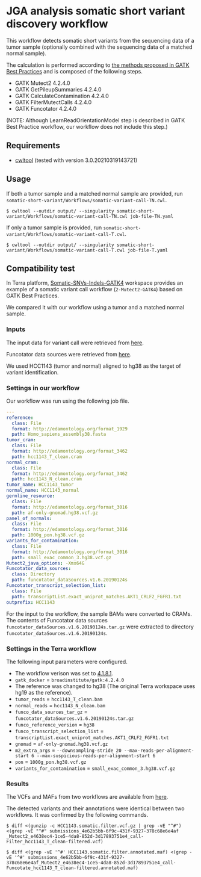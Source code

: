 # JGA analysis somatic short variant discovery workflow

This workflow detects somatic short variants from the sequencing data of a tumor sample (optionally combined with the sequencing data of a matched normal sample).

The calculation is performed according to [the methods proposed in GATK Best Practices](https://gatk.broadinstitute.org/hc/en-us/articles/360035894731-Somatic-short-variant-discovery-SNVs-Indels-) and is composed of the following steps.

* GATK Mutect2 4.2.4.0
* GATK GetPileupSummaries 4.2.4.0
* GATK CalculateContamination 4.2.4.0
* GATK FilterMutectCalls 4.2.4.0
* GATK Funcotator 4.2.4.0

(NOTE: Although LearnReadOrientationModel step is described in GATK Best Practice workflow, our workflow does not include this step.)

## Requirements

* [cwltool](https://github.com/common-workflow-language/cwltool) (tested with version 3.0.20210319143721)

## Usage

If both a tumor sample and a matched normal sample are provided, run `somatic-short-variant/Workflows/somatic-variant-call-TN.cwl`.

```
$ cwltool --outdir output/ --singularity somatic-short-variant/Workflows/somatic-variant-call-TN.cwl job-file-TN.yaml
```

If only a tumor sample is provided, run `somatic-short-variant/Workflows/somatic-variant-call-T.cwl`.

```
$ cwltool --outdir output/ --singularity somatic-short-variant/Workflows/somatic-variant-call-T.cwl job-file-T.yaml
```

## Compatibility test

In Terra platform, [Somatic-SNVs-Indels-GATK4](https://anvil.terra.bio/#workspaces/help-gatk/Somatic-SNVs-Indels-GATK4) workspace provides an example of a somatic variant call workflow (`2-Mutect2-GATK4`) based on GATK Best Practices.

We compared it with our workflow using a tumor and a matched normal sample.

### Inputs

The input data for variant call were retrieved from [here](https://console.cloud.google.com/storage/browser/gatk-best-practices/somatic-hg38;tab=objects?pageState=(%22StorageObjectListTable%22:(%22f%22:%22%255B%255D%22))&authuser=0&prefix=&forceOnObjectsSortingFiltering=false).

Funcotator data sources were retrieved from [here](https://console.cloud.google.com/storage/browser/broad-public-datasets/funcotator;tab=objects?authuser=0&prefix=&forceOnObjectsSortingFiltering=false).

We used HCC1143 (tumor and normal) aligned to hg38 as the target of variant identification.

### Settings in our workflow

Our workflow was run using the following job file.

```YAML
---
reference:
  class: File
  format: http://edamontology.org/format_1929
  path: Homo_sapiens_assembly38.fasta
tumor_cram:
  class: File
  format: http://edamontology.org/format_3462
  path: hcc1143_T_clean.cram
normal_cram:
  class: File
  format: http://edamontology.org/format_3462
  path: hcc1143_N_clean.cram
tumor_name: HCC1143_tumor
normal_name: HCC1143_normal
germline_resource:
  class: File
  format: http://edamontology.org/format_3016
  path: af-only-gnomad.hg38.vcf.gz
panel_of_normals:
  class: File
  format: http://edamontology.org/format_3016
  path: 1000g_pon.hg38.vcf.gz
variants_for_contamination:
  class: File
  format: http://edamontology.org/format_3016
  path: small_exac_common_3.hg38.vcf.gz
Mutect2_java_options: -Xmx64G
Funcotator_data_sources:
  class: Directory
  path: funcotator_dataSources.v1.6.20190124s
Funcotator_transcript_selection_list:
  class: File
  path: transcriptList.exact_uniprot_matches.AKT1_CRLF2_FGFR1.txt
outprefix: HCC1143
```

For the input to the workflow, the sample BAMs were converted to CRAMs. The contents of Funcotator data sources `funcotator_dataSources.v1.6.20190124s.tar.gz` were extracted to directory `funcotator_dataSources.v1.6.20190124s`.

### Settings in the Terra workflow

The following input parameters were configured.

* The workflow verison was set to [4.1.8.1](https://github.com/broadinstitute/gatk/tree/4.1.8.1/scripts/mutect2_wdl).
* `gatk_docker` = `broadinstitute/gatk:4.2.4.0`
* The reference was changed to hg38 (The original Terra workspace uses hg19 as the reference).
* `tumor_reads` = `hcc1143_T_clean.bam`
* `normal_reads` = `hcc1143_N_clean.bam`
* `funco_data_sources_tar_gz` = `funcotator_dataSources.v1.6.20190124s.tar.gz`
* `funco_reference_version` = `hg38`
* `funco_transcript_selection_list` = `transcriptList.exact_uniprot_matches.AKT1_CRLF2_FGFR1.txt`
* `gnomad` = `af-only-gnomad.hg38.vcf.gz`
* `m2_extra_args` = `--downsampling-stride 20 --max-reads-per-alignment-start 6 --max-suspicious-reads-per-alignment-start 6`
* `pon` = `1000g_pon.hg38.vcf.gz`
* `variants_for_contamination` = `small_exac_common_3.hg38.vcf.gz`

### Results

The VCFs and MAFs from two workflows are available from [here](https://zenodo.org/record/7821043#.ZDZ2GxXP2oc).

The detected variants and their annotations were identical between two workflows. It was confirmed by the following commands.

```
$ diff <(gunzip -c HCC1143.somatic.filter.vcf.gz | grep -vE "^#") <(grep -vE "^#" submissions_4e62b5bb-6f9c-431f-9327-378c68e6e4af
_Mutect2_e4638ec4-1ce5-4da8-852d-3d17893751e4_call-Filter_hcc1143_T_clean-filtered.vcf)
```

```
$ diff <(grep -vE '^#' HCC1143.somatic.filter.annotated.maf) <(grep -vE '^#' submissions_4e62b5bb-6f9c-431f-9327-378c68e6e4af_Mutect2_e4638ec4-1ce5-4da8-852d-3d17893751e4_call-Funcotate_hcc1143_T_clean-filtered.annotated.maf)
```
